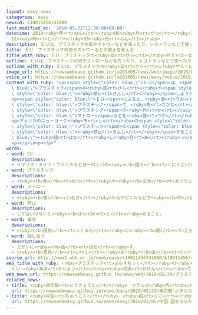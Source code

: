 ```yaml
---
layout: easy_news
categories: easy
newsid: k10011456741000
last_modified_at: '2018-05-31T12:30:00+09:00'
datetime: 2018<ruby>年<rt>ねん</rt></ruby>05<ruby>月<rt>がつ</rt></ruby>31<ruby>日<rt>にち</rt></ruby>
  12<ruby>時<rt>じ</rt></ruby>30<ruby>分<rt>ふん</rt></ruby>
description: ＥＵは、プラスチックの皿やストローなどを売ったり、レストランなどで使ったりすることを禁止しようと考えています。
title: ＥＵ　プラスチックの皿やストローなどの禁止を考える
title_with_ruby: ＥＵ　プラスチックの<ruby>皿<rt>さら</rt></ruby>やストローなどの<ruby>禁止<rt>きんし</rt></ruby>を<ruby>考<rt>かんが</rt></ruby>える
outline: ＥＵは、プラスチックの皿やストローなどを売ったり、レストランなどで使ったりすることを禁止しようと考えています。
outline_with_ruby: ＥＵは、プラスチックの<ruby>皿<rt>さら</rt></ruby>やストローなどを<ruby>売<rt>う</rt></ruby>ったり、レストランなどで<ruby>使<rt>つか</rt></ruby>ったりすることを<ruby>禁止<rt>きんし</rt></ruby>しようと<ruby>考<rt>かんが</rt></ruby>えています。
image_url: https://newswebeasy.github.io/ja201805/news/web/image/2018/05/29/K10011456741_1805291200_1805291200_01_02.jpg
voice_url: https://newswebeasy.github.io/ja201805/news/easy/voice/2018/05/31/k10011456741000.mp4
content_with_ruby: "<p><span style=\"color: blue;\">ＥＵ</span>は、<span style=\"color:\
  \ blue;\">プラスチック</span>の<ruby>皿<rt>さら</rt></ruby>や<span style=\"color: blue;\">ストロー</span>などを<ruby>売<rt>う</rt></ruby>ったり、レストランなどで<ruby>使<rt>つか</rt></ruby>ったりすることを<span\
  \ style=\"color: blue;\"><ruby>禁止<rt>きんし</rt></ruby></span>しようと<ruby>考<rt>かんが</rt></ruby>えています。</p>\n\
  <p><span style=\"color: blue;\">ＥＵ</span>によると、<ruby>海<rt>うみ</rt></ruby>のゴミの８５％は<span\
  \ style=\"color: blue;\">プラスチック</span>で、<ruby>魚<rt>さかな</rt></ruby>などがけがをしたり<ruby>病気<rt>びょうき</rt></ruby>になったりする<ruby>原因<rt>げんいん</rt></ruby>になっています。このため、<span\
  \ style=\"color: blue;\">プラスチック</span>の<ruby>代<rt>か</rt></ruby>わりに、<ruby>紙<rt>かみ</rt></ruby>の<ruby>皿<rt>さら</rt></ruby>や<span\
  \ style=\"color: blue;\">ストロー</span>などを<ruby>使<rt>つか</rt></ruby>うようにしたいと<ruby>考<rt>かんが</rt></ruby>えています。</p>\n\
  <p>アメリカのニューヨーク<ruby>市<rt>し</rt></ruby>の<span style=\"color: blue;\"><ruby>議会<rt>ぎかい</rt></ruby></span>でも、レストランやカフェで<span\
  \ style=\"color: blue;\">プラスチック</span>の<span style=\"color: blue;\">ストロー</span>を<ruby>使<rt>つか</rt></ruby>うことを<span\
  \ style=\"color: blue;\"><ruby>禁止<rt>きんし</rt></ruby></span>することを<span style=\"color:\
  \ blue;\"><ruby>話<rt>はな</rt></ruby>し<ruby>合<rt>あ</rt></ruby>っ</span>ています。</p>\n\
  <p></p>\n<p></p>"
words:
- word: EU
  descriptions:
  - イギリス・ドイツ・フランスなどヨーロッパの<ruby><rb>国々</rb><rt>くにぐに</rt></ruby>が、<ruby><rb>共同</rb><rt>きょうどう</rt></ruby>で<ruby><rb>国</rb><rt>くに</rt></ruby>の<ruby><rb>安全</rb><rt>あんぜん</rt></ruby>をはかったり<ruby><rb>経済</rb><rt>けいざい</rt></ruby>を<ruby><rb>運営</rb><rt>うんえい</rt></ruby>したりしようとする<ruby><rb>組織</rb><rt>そしき</rt></ruby>。
- word: プラスチック
  descriptions:
  - <ruby><rb>熱</rb><rt>ねつ</rt></ruby>や<ruby><rb>圧力</rb><rt>あつりょく</rt></ruby>を<ruby><rb>加</rb><rt>くわ</rt></ruby>えて、<ruby><rb>自由</rb><rt>じゆう</rt></ruby>に<ruby><rb>形</rb><rt>かたち</rt></ruby>を<ruby><rb>作</rb><rt>つく</rt></ruby>ることができる<ruby><rb>物質</rb><rt>ぶっしつ</rt></ruby>。<ruby><rb>特</rb><rt>とく</rt></ruby>に<ruby><rb>合成樹脂</rb><rt>ごうせいじゅし</rt></ruby>を<ruby><rb>指</rb><rt>さ</rt></ruby>す。<ruby><rb>使</rb><rt>つか</rt></ruby>い<ruby><rb>道</rb><rt>みち</rt></ruby>が<ruby><rb>広</rb><rt>ひろ</rt></ruby>い。
- word: ストロー
  descriptions:
  - <ruby><rb>麦</rb><rt>むぎ</rt></ruby>わらやビニルなどで<ruby><rb>作</rb><rt>つく</rt></ruby>った<ruby><rb>細</rb><rt>ほそ</rt></ruby>い<ruby><rb>管</rb><rt>くだ</rt></ruby>。ジュースなどを<ruby><rb>飲</rb><rt>の</rt></ruby>むときに<ruby><rb>使</rb><rt>つか</rt></ruby>う。
- word: 禁止
  descriptions:
  - してはいけないと<ruby><rb>止</rb><rt>と</rt></ruby>めること。
- word: 議会
  descriptions:
  - <ruby><rb>国民</rb><rt>こくみん</rt></ruby>に<ruby><rb>選</rb><rt>えら</rt></ruby>ばれた<ruby><rb>議員</rb><rt>ぎいん</rt></ruby>が<ruby><rb>集</rb><rt>あつ</rt></ruby>まって、<ruby><rb>国</rb><rt>くに</rt></ruby>や<ruby><rb>地方</rb><rt>ちほう</rt></ruby>の<ruby><rb>政治</rb><rt>せいじ</rt></ruby>について<ruby><rb>話</rb><rt>はな</rt></ruby>し<ruby><rb>合</rb><rt>あ</rt></ruby>い、<ruby><rb>取</rb><rt>と</rt></ruby>り<ruby><rb>決</rb><rt>き</rt></ruby>めをする<ruby><rb>所</rb><rt>ところ</rt></ruby>。<ruby><rb>国</rb><rt>くに</rt></ruby>の<ruby><rb>議会</rb><rt>ぎかい</rt></ruby>の<ruby><rb>国会</rb><rt>こっかい</rt></ruby>と、<ruby><rb>都道府県</rb><rt>とどうふけん</rt></ruby>などの<ruby><rb>地方議会</rb><rt>ちほうぎかい</rt></ruby>とがある。
- word: 話し合う
  descriptions:
  - たがいに<ruby><rb>話</rb><rt>はな</rt></ruby>す。
  - <ruby><rb>意見</rb><rt>いけん</rt></ruby>を<ruby><rb>出</rb><rt>だ</rt></ruby>し<ruby><rb>合</rb><rt>あ</rt></ruby>う。
source_url: http://www3.nhk.or.jp/news/easy/k10011456741000/k10011456741000.html
web_title_with_ruby: <ruby>プラスチック<rt>ぷらすちっく</rt></ruby>の<ruby>使<rt>つか</rt></ruby>い<ruby>捨<rt>す</rt></ruby>て<ruby>食器<rt>しょっき</rt></ruby>など<ruby>流通<rt>りゅうつう</rt></ruby><ruby>禁止<rt>きんし</rt></ruby>を
  ＥＵ <ruby>海洋<rt>かいよう</rt></ruby><ruby>汚染<rt>おせん</rt></ruby>で
web_news_url: https://newswebeasy.github.io/news/web/2018/05/29/プラスチックの使い捨て食器など流通禁止を-EU-海洋汚染で
related_news:
- title: <ruby>東京都<rt>とうきょうと</rt></ruby>　ホテルの<ruby>代<rt>か</rt></ruby>わりに<ruby>使<rt>つか</rt></ruby>う<ruby>船<rt>ふね</rt></ruby>　スイスの<ruby>会社<rt>かいしゃ</rt></ruby>と<ruby>相談<rt>そうだん</rt></ruby>
  url: https://newswebeasy.github.io/news/easy/2018/05/29/東京都-ホテルの代わりに使う船-スイスの会社と相談
- title: <ruby>中国<rt>ちゅうごく</rt></ruby>　<ruby>国<rt>くに</rt></ruby>を<ruby>守<rt>まも</rt></ruby>るために<ruby>使<rt>つか</rt></ruby>うお<ruby>金<rt>かね</rt></ruby>は<ruby>去年<rt>きょねん</rt></ruby>より８％<ruby>増<rt>ふ</rt></ruby>える
  url: https://newswebeasy.github.io/news/easy/2018/03/05/中国-国を守るために使うお金は去年より8増える
...
```

